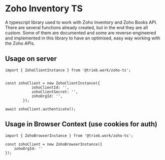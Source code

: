 # Zoho Inventory TS

A typescript library used to work with Zoho Inventory and Zoho Books API.
There are several functions already created, but in the end they are all custom. Some of them are documented and some are reverse-engineered and implemented in this library to have an optimised, easy way working with the Zoho APIs.

## Usage on server

```
import { ZohoClientInstance } from '@trieb.work/zoho-ts';


const zohoClient = new ZohoClientInstance({
            zohoClientId: '',
            zohoClientSecret: '',
            zohoOrgId: '',
        });

await zohoClient.authenticate();
```

## Usage in Browser Context (use cookies for auth)

```
import { ZohoBrowserInstance } from '@trieb.work/zoho-ts';

const zohoClient = new ZohoBrowserInstance({
    zohoOrgId: ''
});
```
